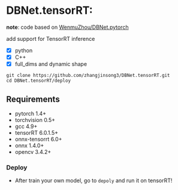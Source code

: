 # DBNet.tensorRT: 

**note**: code based on [WenmuZhou/DBNet.pytorch](https://github.com/WenmuZhou/DBNet.pytorch)

add support for TensorRT inference

- [x] python
- [x] C++
- [x] full_dims and dynamic shape

```
git clone https://github.com/zhangjinsong3/DBNet.tensorRT.git
cd DBNet.tensorRT/deploy
```

## Requirements

* pytorch 1.4+
* torchvision 0.5+
* gcc 4.9+
* tensorRT 6.0.1.5+
* onnx-tensorrt 6.0+
* onnx 1.4.0+
* opencv 3.4.2+




### Deploy

- After train your own model, go to `depoly` and run it on tensorRT!

